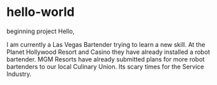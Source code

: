 # hello-world
beginning project
Hello, 

I am currently a Las Vegas Bartender trying to learn a new skill. At the Planet Hollywood Resort and Casino they have already installed a robot bartender. MGM Resorts have already submitted plans for more robot bartenders to our local Culinary Union. Its scary times for the Service Industry.

